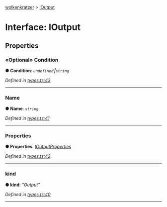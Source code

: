 [wolkenkratzer](../README.md) > [IOutput](../interfaces/ioutput.md)



# Interface: IOutput


## Properties
<a id="condition"></a>

### «Optional» Condition

**●  Condition**:  *`undefined`⎮`string`* 

*Defined in [types.ts:43](https://github.com/arminhammer/wolkenkratzer/blob/7912818/src/types.ts#L43)*





___

<a id="name"></a>

###  Name

**●  Name**:  *`string`* 

*Defined in [types.ts:41](https://github.com/arminhammer/wolkenkratzer/blob/7912818/src/types.ts#L41)*





___

<a id="properties"></a>

###  Properties

**●  Properties**:  *[IOutputProperties](ioutputproperties.md)* 

*Defined in [types.ts:42](https://github.com/arminhammer/wolkenkratzer/blob/7912818/src/types.ts#L42)*





___

<a id="kind"></a>

###  kind

**●  kind**:  *"Output"* 

*Defined in [types.ts:40](https://github.com/arminhammer/wolkenkratzer/blob/7912818/src/types.ts#L40)*





___


